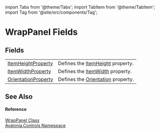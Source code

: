 import Tabs from '@theme/Tabs'; 
import TabItem from '@theme/TabItem'; 
import Tag from '@site/src/components/Tag'; 

# WrapPanel Fields




## Fields
<table>
<tr>
<td><a href="F_Avalonia_Controls_WrapPanel_ItemHeightProperty">ItemHeightProperty</a></td>
<td>Defines the <a href="P_Avalonia_Controls_WrapPanel_ItemHeight">ItemHeight</a> property.</td>
</tr>
<tr>
<td><a href="F_Avalonia_Controls_WrapPanel_ItemWidthProperty">ItemWidthProperty</a></td>
<td>Defines the <a href="P_Avalonia_Controls_WrapPanel_ItemWidth">ItemWidth</a> property.</td>
</tr>
<tr>
<td><a href="F_Avalonia_Controls_WrapPanel_OrientationProperty">OrientationProperty</a></td>
<td>Defines the <a href="P_Avalonia_Controls_WrapPanel_Orientation">Orientation</a> property.</td>
</tr>
</table>

## See Also


#### Reference
<a href="T_Avalonia_Controls_WrapPanel">WrapPanel Class</a>  
<a href="N_Avalonia_Controls">Avalonia.Controls Namespace</a>  
